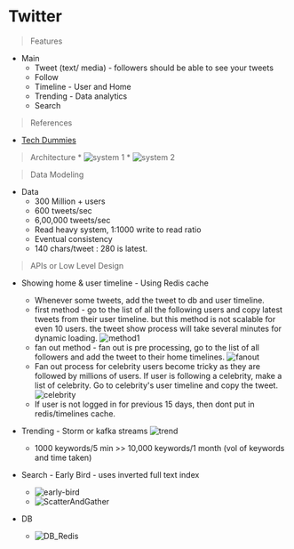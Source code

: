 # Twitter
> Features
* Main
	* Tweet (text/ media) - followers should be able to see your tweets
	* Follow
	* Timeline - User and Home
	* Trending - Data analytics
	* Search
	
> References
* [Tech Dummies](https://www.youtube.com/watch?v=wYk0xPP_P_8)
	
> Architecture
	* ![system 1](https://github.com/pakd/sysDes/blob/master/Twitter/res/arch.jpg)
	* ![system 2](https://github.com/pakd/sysDes/blob/master/Twitter/res/sysdes.PNG)

> Data Modeling
* Data
	* 300 Million + users
	* 600 tweets/sec
	* 6,00,000 tweets/sec
	* Read heavy system, 1:1000 write to read ratio
	* Eventual consistency
	* 140 chars/tweet : 280 is latest.
	 
> APIs or Low Level Design

* Showing home & user timeline - Using Redis cache
	* Whenever some tweets, add the tweet to db and user timeline. 
	* first method - go to the list of all the following users and copy latest tweets from their user timeline.
	but this method is not scalable for even 10 users. the tweet show process will take several minutes for dynamic loading.
	![method1](https://github.com/pakd/sysDes/blob/master/Twitter/res/method1.PNG)
	* fan out method - fan out is pre processing, go to the list of all followers and add the tweet to their home timelines.
	![fanout](https://github.com/pakd/sysDes/blob/master/Twitter/res/fanout.PNG)
	* Fan out process for celebrity users become tricky as they are followed by millions of users.
	If user is following a celebrity, make a list of celebrity. Go to celebrity's user timeline and copy the tweet.
	![celebrity](https://github.com/pakd/sysDes/blob/master/Twitter/res/celebrity.PNG)
	* If user is not logged in for previous 15 days, then dont put in redis/timelines cache.
	
* Trending - Storm or kafka streams
	  ![trend](https://github.com/pakd/sysDes/blob/master/Twitter/res/trend.PNG)
	* 1000 keywords/5 min  >>  10,000 keywords/1 month (vol of keywords and time taken)

* Search - Early Bird - uses inverted full text index
	* ![early-bird](https://github.com/pakd/sysDes/blob/master/Twitter/res/early-bird.PNG)
	* ![ScatterAndGather](https://github.com/pakd/sysDes/blob/master/Twitter/res/scatter_and_gather.PNG)
	
* DB 
	* ![DB_Redis](https://github.com/pakd/sysDes/blob/master/Twitter/res/db_reddis.PNG)